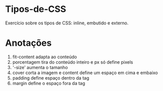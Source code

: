 # Tipos-de-CSS
Exercício sobre os tipos de CSS: inline, embutido e externo.

# Anotações
1. fit-content adapta ao conteúdo
2. porcentagem tira do conteúdo inteiro e px só define pixels
3. '-size' aumenta o tamanho
4. cover corta a imagem e content define um espaço em cima e embaixo 
5. padding define espaço dentro da tag 
6. margin define o espaço fora da tag
